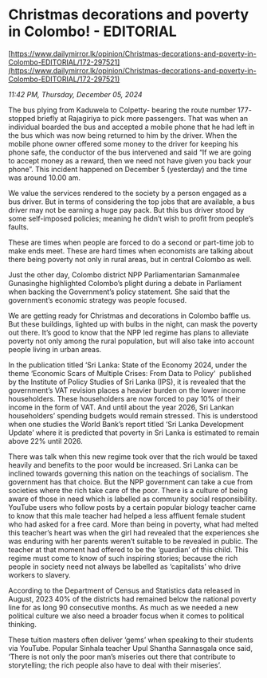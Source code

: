 # Christmas decorations and poverty in Colombo! - EDITORIAL

[https://www.dailymirror.lk/opinion/Christmas-decorations-and-poverty-in-Colombo-EDITORIAL/172-297521](https://www.dailymirror.lk/opinion/Christmas-decorations-and-poverty-in-Colombo-EDITORIAL/172-297521)

*11:42 PM, Thursday, December 05, 2024*

The bus plying from Kaduwela to Colpetty- bearing the route number 177- stopped briefly at Rajagiriya to pick more passengers. That was when an individual boarded the bus and accepted a mobile phone that he had left in the bus which was now being returned to him by the driver. When the mobile phone owner offered some money to the driver for keeping his phone safe, the conductor of the bus intervened and said “If we are going to accept money as a reward, then we need not have given you back your phone”. This incident happened on December 5 (yesterday) and the time was around 10.00 am.

We value the services rendered to the society by a person engaged as a bus driver. But in terms of considering the top jobs that are available, a bus driver may not be earning a huge pay pack. But this bus driver stood by some self-imposed policies; meaning he didn’t wish to profit from people’s faults.

These are times when people are forced to do a second or part-time job to make ends meet. These are hard times when economists are talking about there being poverty not only in rural areas, but in central Colombo as well.

Just the other day, Colombo district NPP Parliamentarian Samanmalee Gunasinghe highlighted Colombo’s plight during a debate in Parliament when backing the Government’s policy statement. She said that the government’s economic strategy was people focused.

We are getting ready for Christmas and decorations in Colombo baffle us. But these buildings, lighted up with bulbs in the night, can mask the poverty out there. It’s good to know that the NPP led regime has plans to alleviate poverty not only among the rural population, but will also take into account people living in urban areas.

In the publication titled ‘Sri Lanka: State of the Economy 2024, under the theme ‘Economic Scars of Multiple Crises: From Data to Policy’  published by the Institute of Policy Studies of Sri Lanka (IPS), it is revealed that the government’s VAT revision places a heavier burden on the lower income householders. These householders are now forced to pay 10% of their income in the form of VAT. And until about the year 2026, Sri Lankan householders’ spending budgets would remain stressed. This is understood when one studies the World Bank’s report titled ‘Sri Lanka Development Update’ where it is predicted that poverty in Sri Lanka is estimated to remain above 22% until 2026.

There was talk when this new regime took over that the rich would be taxed heavily and benefits to the poor would be increased. Sri Lanka can be inclined towards governing this nation on the teachings of socialism. The government has that choice. But the NPP government can take a cue from societies where the rich take care of the poor. There is a culture of being aware of those in need which is labelled as community social responsibility. YouTube users who follow posts by a certain popular biology teacher came to know that this male teacher had helped a less affluent female student who had asked for a free card. More than being in poverty, what had melted this teacher’s heart was when the girl had revealed that the experiences she was enduring with her parents weren’t suitable to be revealed in public. The teacher at that moment had offered to be the ‘guardian’ of this child. This regime must come to know of such inspiring stories; because the rich people in society need not always be labelled as ‘capitalists’ who drive workers to slavery.

According to the Department of Census and Statistics data released in August, 2023 40% of the districts had remained below the national poverty line for as long 90 consecutive months. As much as we needed a new political culture we also need a broader focus when it comes to political thinking.

These tuition masters often deliver ‘gems’ when speaking to their students via YouTube. Popular Sinhala teacher Upul Shantha Sannasgala once said, ‘There is not only the poor man’s miseries out there that contribute to storytelling; the rich people also have to deal with their miseries’.

